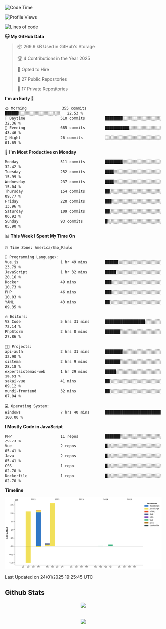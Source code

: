  
<!--START_SECTION:waka-->
![Code Time](http://img.shields.io/badge/Code%20Time-1%2C760%20hrs%206%20mins-blue)

![Profile Views](http://img.shields.io/badge/Profile%20Views-5-blue)

![Lines of code](https://img.shields.io/badge/From%20Hello%20World%20I%27ve%20Written-7.2%20million%20lines%20of%20code-blue)

**🐱 My GitHub Data** 

> 📦 269.9 kB Used in GitHub's Storage 
 > 
> 🏆 4 Contributions in the Year 2025
 > 
> 💼 Opted to Hire
 > 
> 📜 27 Public Repositories 
 > 
> 🔑 17 Private Repositories 
 > 
**I'm an Early 🐤** 

```text
🌞 Morning                355 commits         ██████░░░░░░░░░░░░░░░░░░░   22.53 % 
🌆 Daytime                510 commits         ████████░░░░░░░░░░░░░░░░░   32.36 % 
🌃 Evening                685 commits         ███████████░░░░░░░░░░░░░░   43.46 % 
🌙 Night                  26 commits          ░░░░░░░░░░░░░░░░░░░░░░░░░   01.65 % 
```
📅 **I'm Most Productive on Monday** 

```text
Monday                   511 commits         ████████░░░░░░░░░░░░░░░░░   32.42 % 
Tuesday                  252 commits         ████░░░░░░░░░░░░░░░░░░░░░   15.99 % 
Wednesday                237 commits         ████░░░░░░░░░░░░░░░░░░░░░   15.04 % 
Thursday                 154 commits         ██░░░░░░░░░░░░░░░░░░░░░░░   09.77 % 
Friday                   220 commits         ███░░░░░░░░░░░░░░░░░░░░░░   13.96 % 
Saturday                 109 commits         ██░░░░░░░░░░░░░░░░░░░░░░░   06.92 % 
Sunday                   93 commits          █░░░░░░░░░░░░░░░░░░░░░░░░   05.90 % 
```


📊 **This Week I Spent My Time On** 

```text
🕑︎ Time Zone: America/Sao_Paulo

💬 Programming Languages: 
Vue.js                   1 hr 49 mins        ██████░░░░░░░░░░░░░░░░░░░   23.79 % 
JavaScript               1 hr 32 mins        █████░░░░░░░░░░░░░░░░░░░░   20.16 % 
Docker                   49 mins             ███░░░░░░░░░░░░░░░░░░░░░░   10.73 % 
PHP                      46 mins             ███░░░░░░░░░░░░░░░░░░░░░░   10.03 % 
YAML                     43 mins             ██░░░░░░░░░░░░░░░░░░░░░░░   09.35 % 

🔥 Editors: 
VS Code                  5 hrs 31 mins       ██████████████████░░░░░░░   72.14 % 
PhpStorm                 2 hrs 8 mins        ███████░░░░░░░░░░░░░░░░░░   27.86 % 

🐱‍💻 Projects: 
api-auth                 2 hrs 31 mins       ████████░░░░░░░░░░░░░░░░░   32.90 % 
sistema                  2 hrs 9 mins        ███████░░░░░░░░░░░░░░░░░░   28.18 % 
expertsistemas-web       1 hr 29 mins        █████░░░░░░░░░░░░░░░░░░░░   19.52 % 
sakai-vue                41 mins             ██░░░░░░░░░░░░░░░░░░░░░░░   09.12 % 
mundi-frontend           32 mins             ██░░░░░░░░░░░░░░░░░░░░░░░   07.04 % 

💻 Operating System: 
Windows                  7 hrs 40 mins       █████████████████████████   100.00 % 
```

**I Mostly Code in JavaScript** 

```text
PHP                      11 repos            ███████░░░░░░░░░░░░░░░░░░   29.73 % 
Vue                      2 repos             █░░░░░░░░░░░░░░░░░░░░░░░░   05.41 % 
Java                     2 repos             █░░░░░░░░░░░░░░░░░░░░░░░░   05.41 % 
CSS                      1 repo              █░░░░░░░░░░░░░░░░░░░░░░░░   02.70 % 
Dockerfile               1 repo              █░░░░░░░░░░░░░░░░░░░░░░░░   02.70 % 
```



**Timeline**

![Lines of Code chart](https://raw.githubusercontent.com/MaueDev/MaueDev/main/assets/bar_graph.png)


 Last Updated on 24/01/2025 19:25:45 UTC
<!--END_SECTION:waka-->

## Github Stats  
<div align="center"><img src="https://github-readme-stats.vercel.app/api/top-langs/?username=MaueDev&hide_border=true&layout=compact" align="center" /></div>  

<br/>  

<br/>  

<div align="center">
<img src="https://komarev.com/ghpvc/?username=MaueDev&&style=flat-square" align="center" />
</div>  
  
